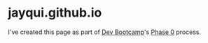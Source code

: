 # jayqui.github.io

I've created this page as part of [Dev Bootcamp](http://devbootcamp.com/)'s [Phase 0](http://devbootcamp.com/learn-ruby-javascript/daily-life/#remote) process.